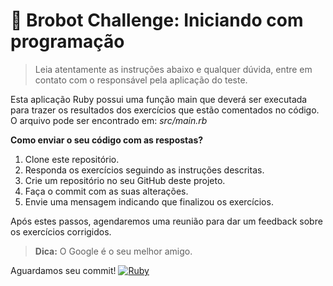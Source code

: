 # 🤖 Brobot Challenge: Iniciando com programação

> Leia atentamente as instruções abaixo e qualquer dúvida, entre em contato com o responsável pela aplicação do teste.

Esta aplicação Ruby possui uma função main que deverá ser executada para trazer os resultados dos exercícios que estão comentados no código.
O arquivo pode ser encontrado em: *src/main.rb*

**Como enviar o seu código com as respostas?**

1. Clone este repositório.
2. Responda os exercícios seguindo as instruções descritas.
3. Crie um repositório no seu GitHub deste projeto.
4. Faça o commit com as suas alterações.
5. Envie uma mensagem indicando que finalizou os exercícios.

Após estes passos, agendaremos uma reunião para dar um feedback sobre os exercícios corrigidos.

> **Dica:** O Google é o seu melhor amigo.

Aguardamos seu commit! [![Ruby](https://cdn.emojidex.com/emoji/px16/Ruby.png "Ruby") ](https://www.ruby-lang.org)